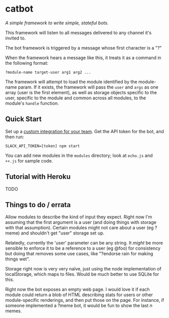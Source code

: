 catbot
===

_A simple framework to write simple, stateful bots._

This framework will listen to all messages delivered to any channel it's invited to.

The bot framework is triggered by a message whose first character is a "?"

When the framework hears a message like this, it treats it as a command in the following format:

```?module-name target-user arg1 arg2 ...```

The framework will attempt to load the module identified by the module-name param. If it exists,
the framework will pass the `user` and `args` as one array (user is the first element), as well as
storage objects specific to the user, specific to the module and common across all modules, to the
module's `handle` function.

Quick Start
---

Set up a [custom integration for your team](https://api.slack.com/bot-users). Get the API token for the bot, and then run:

```SLACK_API_TOKEN=[token] npm start```

You can add new modules in the `modules` directory; look at `echo.js` and `++.js` for sample code.

Tutorial with Heroku
---

TODO

Things to do / errata
---

Allow modules to describe the kind of input they expect. Right now I'm assuming that the first argument is a
user (and doing things with storage with that assumption). Certain modules might not care about a user (eg ?meme)
and shouldn't get "user" storage set up.

Relatedly, currently the 'user' parameter can be any string. It _might_ be more sensible to enforce it to be a reference
to a user (eg @foo) for consistency but doing that removes some use cases, like "?endorse rain for making things wet".

Storage right now is very very naïve, just using the node implementation of localStorage, which maps to files.
Would be much better to use SQLite for this.

Right now the bot exposes an empty web page. I would love it if each module could return a blob of HTML describing
stats for users or other module-specific renderings, and then put those on the page. For instance, if someone
implemented a ?meme bot, it would be fun to show the last _n_ memes.